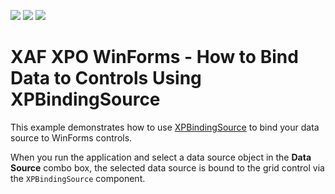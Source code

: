 <!-- default badges list -->
![](https://img.shields.io/endpoint?url=https://codecentral.devexpress.com/api/v1/VersionRange/174101288/20.1.3%2B)
[![](https://img.shields.io/badge/Open_in_DevExpress_Support_Center-FF7200?style=flat-square&logo=DevExpress&logoColor=white)](https://supportcenter.devexpress.com/ticket/details/T830449)
[![](https://img.shields.io/badge/📖_How_to_use_DevExpress_Examples-e9f6fc?style=flat-square)](https://docs.devexpress.com/GeneralInformation/403183)
<!-- default badges end -->

# XAF XPO WinForms - How to Bind Data to Controls Using XPBindingSource

This example demonstrates how to use [XPBindingSource](https://docs.devexpress.com/XPO/DevExpress.Xpo.XPBindingSource) to bind your data source to WinForms controls.

When you run the application and select a data source object in the **Data Source** combo box, the selected data source is bound to the grid control via the `XPBindingSource` component.

